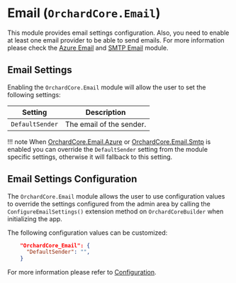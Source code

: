 # Email (`OrchardCore.Email`)

This module provides email settings configuration. Also, you need to enable at least one email provider to be able to send emails. For more information please check the [Azure Email](../Email.Azure/README.md) and [SMTP Email](../Email.Smtp/README.md) module.

## Email Settings

Enabling the `OrchardCore.Email` module will allow the user to set the following settings:

| Setting | Description |
| --- | --- |
| `DefaultSender` | The email of the sender.

!!! note
    When [OrchardCore.Email.Azure](../Email.Azure/README.md) or [OrchardCore.Email.Smtp](../Email.Smtp/README.md) is enabled you can override the `DefaultSender` setting from the module specific settings, otherwise it will fallback to this setting.

## Email Settings Configuration

The `OrchardCore.Email` module allows the user to use configuration values to override the settings configured from the admin area by calling the `ConfigureEmailSettings()` extension method on `OrchardCoreBuilder` when initializing the app.

The following configuration values can be customized:

```json
    "OrchardCore_Email": {
      "DefaultSender": "",
    }
```

For more information please refer to [Configuration](../../core/Configuration/README.md).
